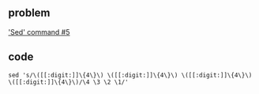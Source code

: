 ## problem
['Sed' command #5](https://www.hackerrank.com/challenges/sed-command-5/problem)

## code
```shell
sed 's/\([[:digit:]]\{4\}\) \([[:digit:]]\{4\}\) \([[:digit:]]\{4\}\) \([[:digit:]]\{4\}\)/\4 \3 \2 \1/'
```